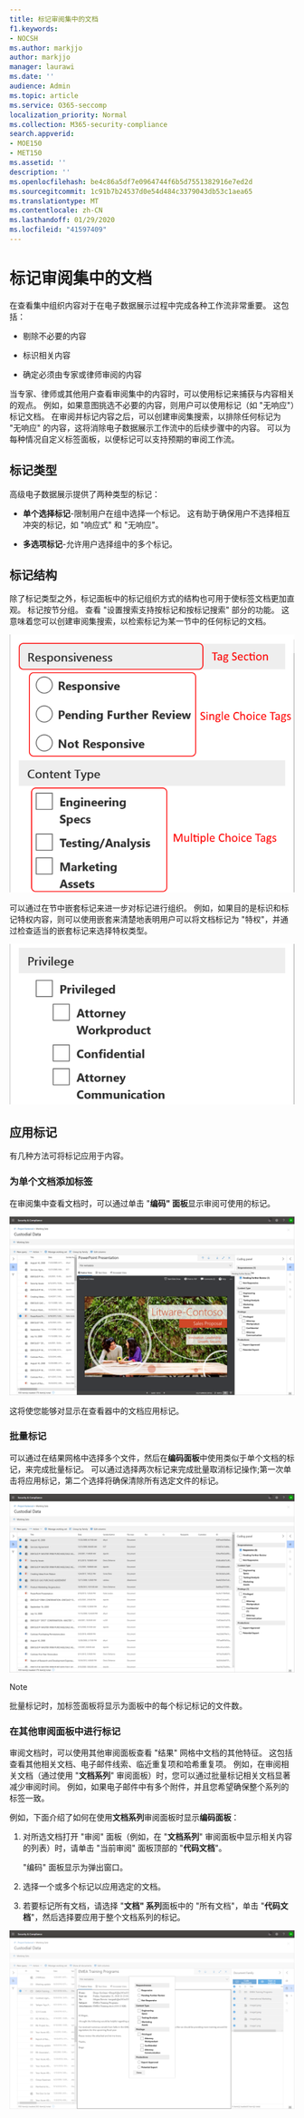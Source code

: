 ```yaml
---
title: 标记审阅集中的文档
f1.keywords:
- NOCSH
ms.author: markjjo
author: markjjo
manager: laurawi
ms.date: ''
audience: Admin
ms.topic: article
ms.service: O365-seccomp
localization_priority: Normal
ms.collection: M365-security-compliance
search.appverid:
- MOE150
- MET150
ms.assetid: ''
description: ''
ms.openlocfilehash: be4c86a5df7e0964744f6b5d7551382916e7ed2d
ms.sourcegitcommit: 1c91b7b24537d0e54d484c3379043db53c1aea65
ms.translationtype: MT
ms.contentlocale: zh-CN
ms.lasthandoff: 01/29/2020
ms.locfileid: "41597409"
---
```

# <a name="tag-documents-in-a-review-set"></a>标记审阅集中的文档

在查看集中组织内容对于在电子数据展示过程中完成各种工作流非常重要。 这包括：

-  剔除不必要的内容

- 标识相关内容
 
-  确定必须由专家或律师审阅的内容

当专家、律师或其他用户查看审阅集中的内容时，可以使用标记来捕获与内容相关的观点。 例如，如果意图挑选不必要的内容，则用户可以使用标记（如 "无响应"）标记文档。 在审阅并标记内容之后，可以创建审阅集搜索，以排除任何标记为 "无响应" 的内容，这将消除电子数据展示工作流中的后续步骤中的内容。 可以为每种情况自定义标签面板，以便标记可以支持预期的审阅工作流。

## <a name="tag-types"></a>标记类型

高级电子数据展示提供了两种类型的标记：

- **单个选择标记**-限制用户在组中选择一个标记。 这有助于确保用户不选择相互冲突的标记，如 "响应式" 和 "无响应"。 

- **多选项标记**-允许用户选择组中的多个标记。

## <a name="tag-structure"></a>标记结构

除了标记类型之外，标记面板中的标记组织方式的结构也可用于使标签文档更加直观。 标记按节分组。 查看 "设置搜索支持按标记和按标记搜索" 部分的功能。 这意味着您可以创建审阅集搜索，以检索标记为某一节中的任何标记的文档。

![标记面板中的标记部分](media/Tagtypes.png)

可以通过在节中嵌套标记来进一步对标记进行组织。 例如，如果目的是标识和标记特权内容，则可以使用嵌套来清楚地表明用户可以将文档标记为 "特权"，并通过检查适当的嵌套标记来选择特权类型。

![标记部分中的嵌套标记](media/Nestingtags.png)

## <a name="applying-tags"></a>应用标记

有几种方法可将标记应用于内容。

### <a name="tagging-a-single-document"></a>为单个文档添加标签

在审阅集中查看文档时，可以通过单击 "**编码" 面板**显示审阅可使用的标记。

![单击 "标记面板" 以显示标记面板](media/Singledoctag.png)

这将使您能够对显示在查看器中的文档应用标记。

### <a name="bulk-tagging"></a>批量标记

可以通过在结果网格中选择多个文件，然后在**编码面板**中使用类似于单个文档的标记，来完成批量标记。 可以通过选择两次标记来完成批量取消标记操作;第一次单击将应用标记，第二个选择将确保清除所有选定文件的标记。

![自动生成的蜂窝电话说明的屏幕截图](media/Bulktag.png)

> [!NOTE]
> 批量标记时，加标签面板将显示为面板中的每个标记标记的文件数。

### <a name="tagging-in-other-review-panels"></a>在其他审阅面板中进行标记

审阅文档时，可以使用其他审阅面板查看 "结果" 网格中文档的其他特征。 这包括查看其他相关文档、电子邮件线索、临近重复项和哈希重复项。 例如，在审阅相关文档（通过使用 "**文档系列**" 审阅面板）时，您可以通过批量标记相关文档显著减少审阅时间。 例如，如果电子邮件中有多个附件，并且您希望确保整个系列的标签一致。

例如，下面介绍了如何在使用**文档系列**审阅面板时显示**编码面板**：

1. 对所选文档打开 "审阅" 面板（例如，在 "**文档系列**" 审阅面板中显示相关内容的列表）时，请单击 "当前审阅" 面板顶部的 "**代码文档**"。

   "编码" 面板显示为弹出窗口。

2. 选择一个或多个标记以应用选定的文档。 

3. 若要标记所有文档，请选择 "**文档" 系列**面板中的 "所有文档"，单击 "**代码文档**"，然后选择要应用于整个文档系列的标记。

![自动生成的社交媒体帖子说明的屏幕截图](media/Relatedtag.png)
